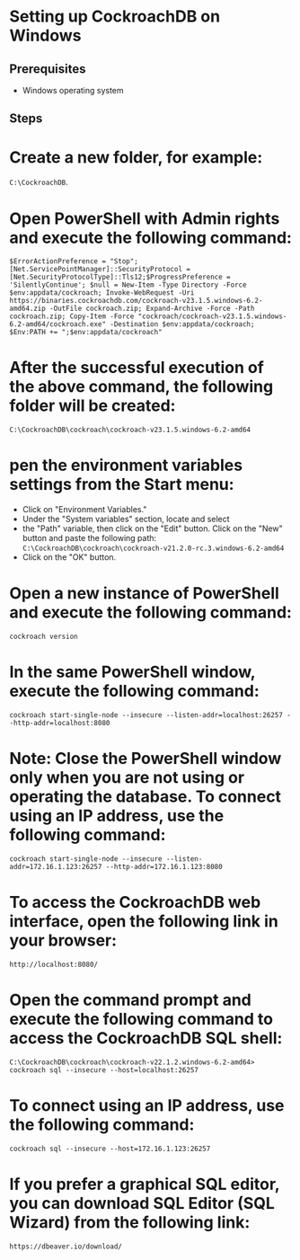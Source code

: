 # Setting up CockroachDB on Windows

## Prerequisites
- Windows operating system

## Steps

# Create a new folder, for example: 
`C:\CockroachDB`.

# Open PowerShell with Admin rights and execute the following command:
`
   $ErrorActionPreference = "Stop"; [Net.ServicePointManager]::SecurityProtocol = [Net.SecurityProtocolType]::Tls12;$ProgressPreference = 'SilentlyContinue'; $null = New-Item -Type Directory -Force $env:appdata/cockroach; Invoke-WebRequest -Uri https://binaries.cockroachdb.com/cockroach-v23.1.5.windows-6.2-amd64.zip -OutFile cockroach.zip; Expand-Archive -Force -Path cockroach.zip; Copy-Item -Force "cockroach/cockroach-v23.1.5.windows-6.2-amd64/cockroach.exe" -Destination $env:appdata/cockroach; $Env:PATH += ";$env:appdata/cockroach"
`

# After the successful execution of the above command, the following folder will be created:
`
C:\CockroachDB\cockroach\cockroach-v23.1.5.windows-6.2-amd64
`
# pen the environment variables settings from the Start menu:

* Click on "Environment Variables."
* Under the "System variables" section, locate and select  
* the "Path" variable, then click on the "Edit" button.
Click on the "New" button and paste the following path:
`
C:\CockroachDB\cockroach\cockroach-v21.2.0-rc.3.windows-6.2-amd64
`
* Click on the "OK" button.

# Open a new instance of PowerShell and execute the following command:
`
cockroach version
`

# In the same PowerShell window, execute the following command:
`
cockroach start-single-node --insecure --listen-addr=localhost:26257 --http-addr=localhost:8080
`

# Note: Close the PowerShell window only when you are not using or operating the database. To connect using an IP address, use the following command:
`
cockroach start-single-node --insecure --listen-addr=172.16.1.123:26257 --http-addr=172.16.1.123:8080
`

# To access the CockroachDB web interface, open the following link in your browser:
`http://localhost:8080/`

# Open the command prompt and execute the following command to access the CockroachDB SQL shell:
`
C:\CockroachDB\cockroach\cockroach-v22.1.2.windows-6.2-amd64> cockroach sql --insecure --host=localhost:26257
`

# To connect using an IP address, use the following command:
`
cockroach sql --insecure --host=172.16.1.123:26257
`

# If you prefer a graphical SQL editor, you can download SQL Editor (SQL Wizard) from the following link:
`
https://dbeaver.io/download/
`
